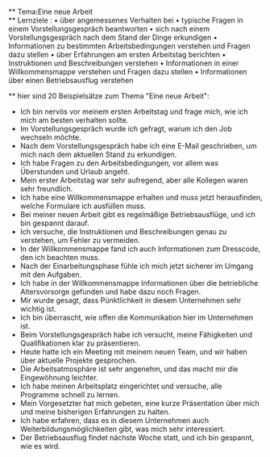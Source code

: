 ** Tema:Eine neue Arbeit  
** Lernziele :
• über angemessenes Verhalten bei 
• typische Fragen in einem Vorstellungsgespräch beantworten
• sich nach einem Vorstellungsgespräch nach dem Stand der Dinge erkundigen
• Informationen zu bestimmten Arbeitsbedingungen verstehen und Fragen dazu stellen
• über Erfahrungen am ersten Arbeitstag berichten
• Instruktionen und Beschreibungen verstehen
• Informationen in einer Willkommensmappe verstehen und Fragen dazu stellen
• Informationen über einen Betriebsausflug verstehen

** hier sind 20 Beispielsätze zum Thema "Eine neue Arbeit":
- Ich bin nervös vor meinem ersten Arbeitstag und frage mich, wie ich mich am besten verhalten sollte.
- Im Vorstellungsgespräch wurde ich gefragt, warum ich den Job wechseln möchte.
- Nach dem Vorstellungsgespräch habe ich eine E-Mail geschrieben, um mich nach dem aktuellen Stand zu erkundigen.
- Ich habe Fragen zu den Arbeitsbedingungen, vor allem was Überstunden und Urlaub angeht.
- Mein erster Arbeitstag war sehr aufregend, aber alle Kollegen waren sehr freundlich.
- Ich habe eine Willkommensmappe erhalten und muss jetzt herausfinden, welche Formulare ich ausfüllen muss.
- Bei meiner neuen Arbeit gibt es regelmäßige Betriebsausflüge, und ich bin gespannt darauf.
- Ich versuche, die Instruktionen und Beschreibungen genau zu verstehen, um Fehler zu vermeiden.
- In der Willkommensmappe fand ich auch Informationen zum Dresscode, den ich beachten muss.
- Nach der Einarbeitungsphase fühle ich mich jetzt sicherer im Umgang mit den Aufgaben.
- Ich habe in der Willkommensmappe Informationen über die betriebliche Altersvorsorge gefunden und habe dazu noch Fragen.
- Mir wurde gesagt, dass Pünktlichkeit in diesem Unternehmen sehr wichtig ist.
- Ich bin überrascht, wie offen die Kommunikation hier im Unternehmen ist.
- Beim Vorstellungsgespräch habe ich versucht, meine Fähigkeiten und Qualifikationen klar zu präsentieren.
- Heute hatte ich ein Meeting mit meinem neuen Team, und wir haben über aktuelle Projekte gesprochen.
- Die Arbeitsatmosphäre ist sehr angenehm, und das macht mir die Eingewöhnung leichter.
- Ich habe meinen Arbeitsplatz eingerichtet und versuche, alle Programme schnell zu lernen.
- Mein Vorgesetzter hat mich gebeten, eine kurze Präsentation über mich und meine bisherigen Erfahrungen zu halten.
- Ich habe erfahren, dass es in diesem Unternehmen auch Weiterbildungsmöglichkeiten gibt, was mich sehr interessiert.
- Der Betriebsausflug findet nächste Woche statt, und ich bin gespannt, wie es wird.